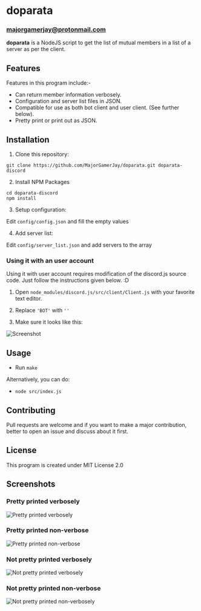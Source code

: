# doparata
### majorgamerjay@protonmail.com

__doparata__ is a NodeJS script to get the list of mutual members
in a list of a server as per the client.

## Features

Features in this program include:-

- Can return member information verbosely.
- Configuration and server list files in JSON.
- Compatible for use as both bot client and user client. (See further below).
- Pretty print or print out as JSON.

## Installation

1. Clone this repository:

```
git clone https://github.com/MajorGamerJay/doparata.git doparata-discord
```

2. Install NPM Packages

```
cd doparata-discord
npm install
```

3. Setup configuration:

Edit `config/config.json` and fill the empty values

4. Add server list:

Edit `config/server_list.json` and add servers to the array

### Using it with an user account

Using it with user account requires modification of the discord.js
source code. Just follow the instructions given below. :D

1. Open `node_modules/discord.js/src/client/Client.js` with your
favorite text editor.

2. Replace `'BOT'` with `''`

3. Make sure it looks like this:

![Screenshot](https://i.imgur.com/bes90St.png)

## Usage

- Run `make`

Alternatively, you can do:

- `node src/index.js`

## Contributing

Pull requests are welcome and if you want to make a major contribution,
better to open an issue and discuss about it first.

## License

This program is created under MIT License 2.0

## Screenshots

### Pretty printed verbosely
![Pretty printed verbosely](https://i.imgur.com/1D1WihW.png)

### Pretty printed non-verbose
![Pretty printed non-verbose](https://i.imgur.com/ECqn9Ek.png)

### Not pretty printed verbosely
![Not pretty printed verbosely](https://i.imgur.com/SdDHBef.png)

### Not pretty printed non-verbose
![Not pretty printed non-verbosely](https://i.imgur.com/L8K9AYh.png)
